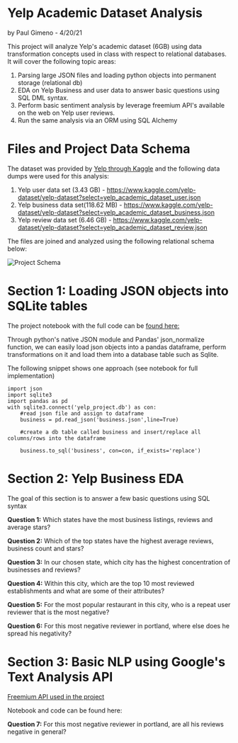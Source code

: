 #  Yelp Academic Dataset  Analysis
by Paul Gimeno - 4/20/21

This project will analyze Yelp's academic dataset (6GB) using data transformation concepts used in class with respect to relational databases. It will cover the following topic areas:

 1. Parsing large JSON files and loading python objects into permanent storage (relational db)
 2. EDA on Yelp Business and user data to answer basic questions using SQL DML syntax.
 3. Perform basic sentiment analysis by leverage freemium API's available on the web on Yelp user reviews.
 4. Run the same analysis via an ORM using SQL Alchemy



# Files and Project Data Schema

The dataset was provided by [Yelp through Kaggle](https://www.kaggle.com/yelp-dataset/yelp-dataset?select=yelp_academic_dataset_business.json) and the following data dumps were used for this analysis:

1. Yelp user data set (3.43 GB) - https://www.kaggle.com/yelp-dataset/yelp-dataset?select=yelp_academic_dataset_user.json
2. Yelp business data set(118.62 MB) - https://www.kaggle.com/yelp-dataset/yelp-dataset?select=yelp_academic_dataset_business.json
3. Yelp review data set (6.46 GB) - https://www.kaggle.com/yelp-dataset/yelp-dataset?select=yelp_academic_dataset_review.json

The files are joined and analyzed using the following relational schema below: 

![Project Schema](https://i.ibb.co/KzdMNLB/schema.png)


# Section 1: Loading JSON objects into SQLite tables 

The project notebook with the full code can be [found here:](https://github.com/GWU-DBMS-For-Analytics/PGimeno_Yelp/blob/ffc088871ec8acc0c7f9112c74cc4cdcb0e63657/1%20-%20Data%20Transformation%20and%20Loading.ipynb)

Through python's native JSON module and Pandas' json_normalize function, we can easily load json objects into a pandas dataframe, perform transformations on it and load them into a database table such as Sqlite.

The following snippet shows one approach (see notebook for full implementation)
 

    import json
    import sqlite3
    import pandas as pd
    with sqlite3.connect('yelp_project.db') as con:
	    #read json file and assign to dataframe
	    business = pd.read_json('business.json',line=True)
	    
	    #create a db table called business and insert/replace all columns/rows into the dataframe
	    
	    business.to_sql('business', con=con, if_exists='replace')

	
	    

  

# Section 2: Yelp Business EDA

The goal of this section is to answer a few basic questions using SQL syntax

**Question 1:** Which states have the most business listings, reviews and average stars?

**Question 2:** Which of the top states have the highest average reviews, business count and stars?

**Question 3:** In our chosen state, which city has the highest concentration of businesses and reviews?

**Question 4:** Within this city, which are the top 10 most reviewed establishments and what are some of their attributes?

**Question 5:** For the most popular restaurant in this city, who is a repeat user reviewer that is the most negative?

**Question 6:** For this most negative reviewer in portland, where else does he spread his negativity?


# Section 3: Basic NLP using Google's Text Analysis API

[Freemium API used in the project](https://rapidapi.com/insights-ml-insights-ml-default/api/google-text-analysis) 

Notebook and code can be found here:

**Question 7:** For this most negative reviewer in portland, are all his reviews negative in general? 


